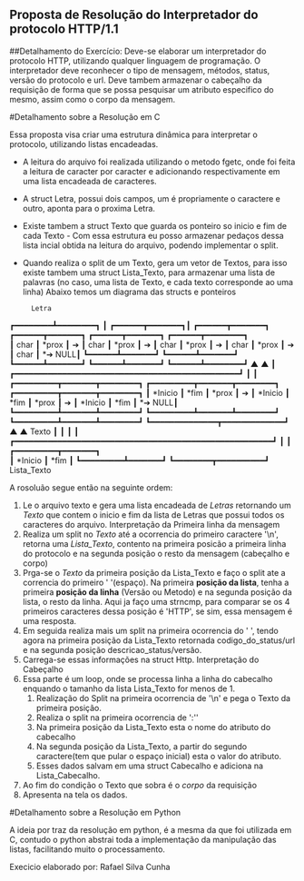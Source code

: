## **Proposta de Resolução do Interpretador do protocolo HTTP/1.1**

##Detalhamento do Exercício:
Deve-se elaborar um interpretador do protocolo HTTP, utilizando qualquer linguagem de programação.
O interpretador deve reconhecer o tipo de mensagem, métodos, status, versão do protocolo e url.
Deve tambem armazenar o cabeçalho da requisição de forma que se possa pesquisar um atributo especifico do mesmo, assim como o corpo da mensagem.

#Detalhamento sobre a Resolução em C

Essa proposta visa criar uma estrutura dinâmica para interpretar o protocolo, utilizando listas encadeadas.
* A leitura do arquivo foi realizada utilizando o metodo fgetc, onde foi feita a leitura de caracter por caracter e adicionando respectivamente em uma lista encadeada de caracteres.
* A struct Letra, possui dois campos, um é propriamente o caractere e outro, aponta para o proxima Letra.
* Existe tambem a struct Texto que guarda os ponteiro so inicio e fim de cada Texto - Com essa estrutura eu posso armazenar pedaços dessa lista incial obtida na leitura do arquivo, podendo implementar o split.
* Quando realiza o split de um Texto, gera um vetor de Textos, para isso existe tambem uma struct Lista_Texto, para armazenar uma lista de palavras (no caso, uma lista de Texto, e cada texto corresponde ao uma linha)
Abaixo temos um diagrama das structs e ponteiros

        Letra
 ┏━━━━━━━━┻━━━━━━━━┓
 ┃ ┏━━━━━━┳━━━━━━━┓┃  ┏━━━━━━┳━━━━━━━┓   ┏━━━━━━┳━━━━━━━┓   ┏━━━━━━┳━━━━━━━┓    ┏━━━━━━┳━━━━━━━━┓  
   ┃ char ┃ *prox ┃ ➔ ┃ char ┃ *prox ┃ ➔ ┃ char ┃ *prox ┃ ➔ ┃ char ┃ *prox ┃  ➔ ┃ char ┃ *➔ NULL┃
   ┗━━━━━━┻━━━━━━━┛   ┗━━━━━━┻━━━━━━━┛   ┗━━━━━━┻━━━━━━━┛   ┗━━━━━━┻━━━━━━━┛    ┗━━━━━━┻━━━━━━━━┛
       ▲                                                        ▲
       ┃        ┏━━━━━━━━━━━━━━━━━━━━━━━━━━━━━━━━━━━━━━━━━━━━━━━┛
       ┃        ┃
  ┏━━━━━━━━━┳━━━━━━━┳━━━━━━━━┓   ┏━━━━━━━━━┳━━━━━━━┳━━━━━━━━┓   ┏━━━━━━━━━┳━━━━━━━┳━━━━━━━━┓
  ┃ *Inicio ┃ *fim  ┃ *prox  ┃ ➔ ┃ *Inicio ┃ *fim  ┃ *prox  ┃ ➔ ┃ *Inicio ┃ *fim  ┃ *➔ NULL┃
  ┗━━━━━━━━━┻━━━━━━━┻━━━━━━━━┛   ┗━━━━━━━━━┻━━━━━━━┻━━━━━━━━┛   ┗━━━━━━━━━┻━━━━━━━┻━━━━━━━━┛
 ┗━━━━━━━━━━━━━━┳━━━━━━━━━━━━━┛                                        ▲
       ▲      Texto                                                    ┃
       ┃                                                               ┃
       ┃        ┏━━━━━━━━━━━━━━━━━━━━━━━━━━━━━━━━━━━━━━━━━━━━━━━━━━━━━━┛
       ┃        ┃
  ┏━━━━━━━━━┳━━━━━━━┓   
  ┃ *Inicio ┃ *fim  ┃ 
  ┗━━━━━━━━━┻━━━━━━━┛ 
 ┗━━━━━━━━┳━━━━━━━━━━┛
     Lista_Texto

A rosoluão segue então na seguinte ordem:

1. Le o arquivo texto e gera uma lista encadeada de *Letras* retornando um *Texto* que contem o inicio e fim da lista de Letras que possui todos os caracteres do arquivo.
Interpretação da Primeira linha da mensagem
2. Realiza um split no *Texto* até a ocorrencia do primeiro caractere '\n', retorna uma *Lista_Texto*, contento na primeira posicão a primeira linha do protocolo e na segunda posição o resto da mensagem (cabeçalho e corpo)
3. Prga-se o *Texto* da primeira posição da Lista_Texto e faço o split ate a correncia do primeiro ' '(espaço). Na primeira __posição da lista__, tenha a primeira __posição da linha__ (Versão ou Metodo) e na segunda posição da lista, o resto da linha. Aqui ja faço uma strncmp, para comparar se os 4 primeiros caracteres dessa posição é 'HTTP', se sim, essa mensagem é uma resposta.
4. Em seguida realiza mais um split na primeira ocorrencia do ' ', tendo agora na primeira posição da Lista_Texto retornada codigo_do_status/url e na segunda posição descricao_status/versão.
5. Carrega-se essas informações na struct Http.
Interpretação do Cabeçalho
6. Essa parte é um loop, onde se processa linha a linha do cabecalho enquando o tamanho da lista Lista_Texto for menos de 1. 
    1. Realização do Split na primeira ocorrencia de '\n' e pega o Texto da primeira posição.
    2. Realiza o split na primeira ocorrencia de ':''
    3. Na primeira posição da Lista_Texto esta o nome do atributo do cabecalho
    4. Na segunda posição da Lista_Texto, a partir do segundo caractere(tem que pular o espaço inicial) esta o valor do atributo.
    5. Esses dados salvam em uma struct Cabecalho e adiciona na Lista_Cabecalho.
7. Ao fim do condição o Texto que sobra é o *corpo* da requisição
8. Apresenta na tela os dados.

#Detalhamento sobre a Resolução em Python

A ideia por traz da resolução em python, é a mesma da que foi utilizada em C, contudo o python abstrai toda a implementação da manipulação das listas, facilitando muito o processamento.

Execicio elaborado por: Rafael Silva Cunha